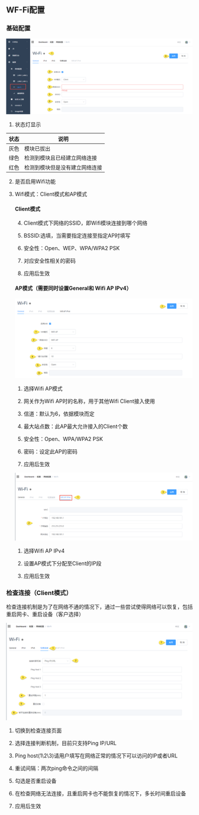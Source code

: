 ## WF-Fi配置

### 基础配置

![](wifi_001.png)

1. 状态灯显示

|  状态   |  说明  |
|  ----  | ----  |
| 灰色 | 模块已拔出 |
|绿色| 检测到模块且已经建立网络连接|
|红色| 检测到模块但是没有建立网络连接 |

2. 是否启用Wifi功能

3. Wifi模式：Client模式和AP模式

    #### Client模式

    4. Client模式下网络的SSID，即Wifi模块连接到哪个网络

    5. BSSID:选填，当需要指定连接至指定AP时填写

    6. 安全性：Open、WEP、WPA/WPA2 PSK

    7. 对应安全性相关的密码

    8. 应用后生效

    #### AP模式（需要同时设置General和 Wifi AP IPv4）

    ![](wifi_002.png)

    1. 选择Wifi AP模式

    2. 网关作为Wifi AP时的名称，用于其他Wifi Client接入使用

    3. 信道：默认为6，依据模块而定

    4. 最大站点数：此AP最大允许接入的Client个数

    5. 安全性：Open、WPA/WPA2 PSK

    6. 密码：设定此AP的密码

    7. 应用后生效
   
    ![](wifi_003.png)

    1. 选择Wifi AP IPv4

    2. 设置AP模式下分配至Client的IP段

    3. 应用后生效



### 检查连接（Client模式）

检查连接机制是为了在网络不通的情况下，通过一些尝试使得网络可以恢复，包括重启网卡、重启设备（客户选择）

![](wifi_004.png)

1. 切换到检查连接页面

2. 选择连接判断机制，目前只支持Ping IP/URL

3. Ping host(1\2\3)请用户填写在网络正常的情况下可以访问的IP或者URL

4. 重试间隔：两次ping命令之间的间隔

5. 勾选是否重启设备

6. 在检查网络无法连接，且重启网卡也不能恢复的情况下，多长时间重启设备

7. 应用后生效
